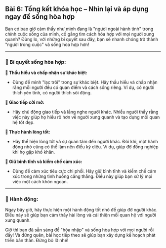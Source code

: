 ## Bài 6: Tổng kết khóa học – Nhìn lại và áp dụng ngay để sống hòa hợp

Bạn có bao giờ cảm thấy như mình đang là "người ngoài hành tinh" trong chính cuộc sống của mình, cố gắng tìm cách hòa hợp với mọi người xung quanh? Đừng lo, với những bí quyết sau đây, bạn sẽ nhanh chóng trở thành "người trong cuộc" và sống hòa hợp hơn!

---

### 📌 Bí quyết sống hòa hợp:

**🔹 Thấu hiểu và chấp nhận sự khác biệt:**
- Đừng để mình "lạc trôi" trong sự khác biệt. Hãy thấu hiểu và chấp nhận rằng mỗi người đều có quan điểm và cách sống riêng. Ví dụ, có người thích yên tĩnh, có người thích sôi động.

**🔹 Giao tiếp cởi mở:**
- Hãy chủ động giao tiếp và lắng nghe người khác. Nhiều người thấy rằng việc này giúp họ hiểu rõ hơn về người xung quanh và tạo dựng mối quan hệ tốt đẹp.

**🔹 Thực hành lòng tốt:**
- Hãy thể hiện lòng tốt và sự quan tâm đến người khác. Đôi khi, một hành động nhỏ cũng có thể làm nên điều kỳ diệu. Ví dụ, giúp đỡ đồng nghiệp khi họ gặp khó khăn.

**🔹 Giữ bình tĩnh và kiềm chế cảm xúc:**
- Đừng để cảm xúc tiêu cực chi phối. Hãy giữ bình tĩnh và kiềm chế cảm xúc trong những tình huống căng thẳng. Điều này giúp bạn xử lý mọi việc một cách khôn ngoan.

---

### 🚀 Hành động:

Ngay bây giờ, hãy thực hiện một hành động tốt nhỏ để giúp đỡ người khác. Điều này sẽ giúp bạn cảm thấy hài lòng và cải thiện mối quan hệ với người xung quanh.

Giờ thì bạn đã sẵn sàng để "hòa nhập" và sống hòa hợp với mọi người rồi đấy! Và đừng quên, bài học tiếp theo sẽ giúp bạn xây dựng kế hoạch phát triển bản thân. Đừng bỏ lỡ nhé!